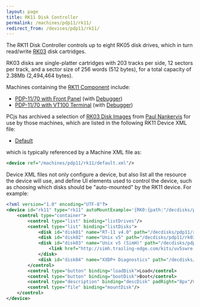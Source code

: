 ```yaml
---
layout: page
title: RK11 Disk Controller
permalink: /machines/pdp11/rk11/
redirect_from: /devices/pdp11/rk11/
---
```


The RK11 Disk Controller controls up to eight RK05 disk drives, which in turn read/write [RK03](/software/dec/pdp11/disks/rk03/)
disk cartridges.

RK03 disks are single-platter cartridges with 203 tracks per side, 12 sectors per track, and a sector size of 256 words
(512 bytes), for a total capacity of 2.38Mb (2,494,464 bytes).  

Machines containing the [RK11 Component](/machines/dec/pdp11/lib/rk11.js) include:

- [PDP-11/70 with Front Panel](/machines/dec/pdp11/1170/panel/) (with [Debugger](/machines/dec/pdp11/1170/panel/debugger/))
- [PDP-11/70 with VT100 Terminal](/machines/dec/pdp11/1170/vt100/) (with [Debugger](/machines/dec/pdp11/1170/vt100/debugger/))

PCjs has archived a selection of [RK03 Disk Images](/software/dec/pdp11/disks/rk03/) from [Paul Nankervis](http://skn.noip.me/pdp11/)
for use by those machines, which are listed in the following RK11 Device XML file:

- [Default](/machines/pdp11/rk11/default.xml)

which is typically referenced by a Machine XML file as:

```xml
<device ref="/machines/pdp11/rk11/default.xml"/>
```
		
Device XML files not only configure a device, but also list all the resource the device will use, and define UI elements
used to control the device, such as choosing which disks should be "auto-mounted" by the RK11 device.  For example:

```xml
<?xml version="1.0" encoding="UTF-8"?>
<device id="rk11" type="rk11" autoMountExample='{RK0:{path:"/decdisks/pdp11/rk03/RK03-XXDP.json"}}' pos="left" width="35%" padLeft="8px" padBottom="8px">
	<control type="container">
		<control type="list" binding="listDrives"/>
		<control type="list" binding="listDisks">
			<disk id="disk01" name="RT-11 v4.0" path="/decdisks/pdp11/rk03/RK03-RT11-V40.json"/>
			<disk id="disk02" name="Unix v5" path="/decdisks/pdp11/rk03/RK03-UNIX-V5.json"/>
			<disk id="disk03" name="Unix v5 (SimH)" path="/decdisks/pdp11/rk03/RK03-UNIX-V5-SIMH.json">
				<link href="http://simh.trailing-edge.com/kits/uv5swre.zip">PDP-11 UNIX V5 with sources (under license provided by Caldera Corporation)</link>
			</disk>
			<disk id="disk04" name="XXDP+ Diagnostics" path="/decdisks/pdp11/rk03/RK03-XXDP.json"/>
		</control>
		<control type="button" binding="loadDisk">Load</control>
		<control type="button" binding="bootDisk">Boot</control>
		<control type="description" binding="descDisk" padRight="8px"/>
		<control type="file" binding="mountDisk"/>
	</control>
</device>
```
